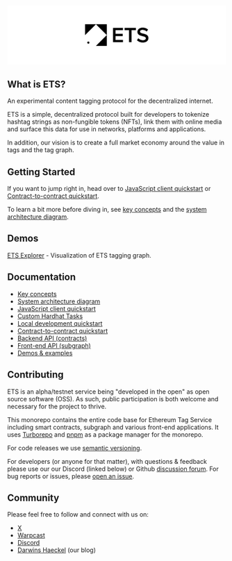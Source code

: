 <!-- markdownlint-disable MD041 -->

![System architecture diagram](./docs/assets/logo-leaderboard.png)

## What is ETS?

An experimental content tagging protocol for the decentralized internet.

ETS is a simple, decentralized protocol built for developers to tokenize hashtag strings as non-fungible tokens (NFTs), link them with online media and surface this data for use in networks, platforms and applications.

In addition, our vision is to create a full market economy around the value in tags and the tag graph.

## Getting Started

If you want to jump right in, head over to [JavaScript client quickstart](./docs/js-client-quickstart.md) or [Contract-to-contract quickstart](./docs/contract-to-contract-quickstart.md).

To learn a bit more before diving in, see [key concepts](./docs/key-concepts.md) and the [system architecture diagram](./docs/system-architecture.md/).

## Demos

[ETS Explorer](https://app.ets.xyz) - Visualization of ETS tagging graph.

## Documentation

- [Key concepts](./docs/key-concepts.md)
- [System architecture diagram](./docs/system-architecture.md)
- [JavaScript client quickstart](./docs/js-client-quickstart.md)
- [Custom Hardhat Tasks](./packages/contracts/tasks/README.md)
- [Local development quickstart](./docs/local-dev-quickstart.md)
- [Contract-to-contract quickstart](./packages/contracts/README.md)
- [Backend API (contracts)](./docs/backend-api/index.md)
- [Front-end API (subgraph)](./docs/subgraph.md)
- [Demos & examples](./docs/examples.md)

## Contributing

ETS is an alpha/testnet service being "developed in the open" as open source software (OSS). As such, public participation is both welcome and necessary for the project to thrive.

This monorepo contains the entire code base for Ethereum Tag Service including smart contracts, subgraph and various front-end applications. It uses [Turborepo](https://turborepo.org/) and [pnpm](https://pnpm.io/) as a package manager for the monorepo.

For code releases we use [semantic versioning](https://semver.org/).

For developers (or anyone for that matter), with questions & feedback please use our our Discord (linked below) or Github [discussion forum](https://github.com/ethereum-tag-service/ets/discussions). For bug reports or issues, please [open an issue](https://github.com/ethereum-tag-service/ets/issues).

## Community 
Please feel free to follow and connect with us on:

- [X](https://twitter.com/etsxyz)
- [Warpcast](https://warpcast.com/ets)
- [Discord](https://discord.gg/7JfEeUtkRs)
- [Darwins Haeckel](https://blog.ets.xyz/) (our blog)

